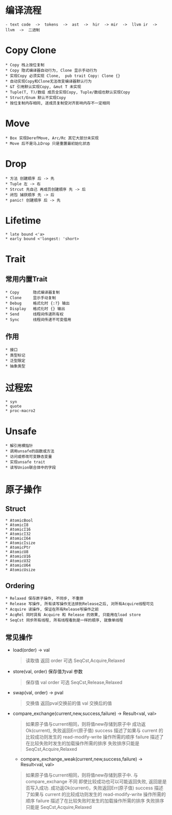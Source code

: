 # 编译流程
    - text code  ->  tokens  ->  ast  ->  hir  -> mir  ->  llvm ir  ->  llvm  ->  二进制

# Copy Clone
    * Copy 栈上按位复制
    * Copy 隐式编译器自动行为, Clone 显示手动行为
    * 实现Copy 必须实现 Clone,  pub trait Copy: Clone {}
    * 自动实现Copy和Clone无法改变编译器默认行为
    * &T 引用默认实现Copy, &mut T 未实现
    * Tuple(T, T)/数组 成员全实现Copy, Tuple/数组也默认实现Copy
    * Struct/Enum 默认不实现Copy
    * 按位复制内存相同, 逐成员复制受对齐影响内存不一定相同

# Move
    * Box 实现DerefMove, Arc/Rc 其它大部分未实现
    * Move 后不是马上Drop 只是重置最初始化状态

# Drop
    * 方法 创建顺序 后 -> 先
    * Tuple 左 -> 右
    * Strcut 先自己 再成员创建顺序 先 -> 后
    * 闭包 捕获顺序 先 -> 后
    * panic! 创建顺序 后 -> 先

# Lifetime
    * late bound <'a> 
    * early bound <'longest: 'short>

# Trait

## 常用内置Trait
    * Copy      隐式编译器复制
    * Clone     显示手动复制
    * Debug     格式化时 {:?} 输出
    * Display   格式化时 {} 输出
    * Send      线程间传递所有权
    * Sync      线程间传递不可变借用

## 作用
    * 接口
    * 类型标记
    * 泛型限定
    * 抽象类型

# 过程宏
    * syn
    * quote
    * proc-macro2

# Unsafe
    * 解引用裸指针
    * 调用unsafe的函数或方法
    * 访问或修改可变静态变量
    * 实现unsafe trait
    * 读写Union联合体中的字段

# 原子操作

## Struct
    * AtomicBool
    * AtomicI8	
    * AtomicI16	
    * AtomicI32	
    * AtomicI64	
    * AtomicIsize	
    * AtomicPtr	
    * AtomicU8	
    * AtomicU16	
    * AtomicU32	
    * AtomicU64	
    * AtomicUsize

## Ordering
    * Relaxed 保存原子操作, 不同步, 不重排
    * Release 写操作, 所有读写操作无法排到Release之后, 对所有Acquire线程可见
    * Acquire 读操作, 保证在所有Release写操作之前
    * AcqRel 同时具有 Acquire 和 Release 的效果, 只能用在load store
    * SeqCst 同步所有线程, 所有线程看到是一样的顺序, 就像单线程


## 常见操作

* load(order) -> val
    > 读取值 返回
    > order 可选 SeqCst,Acquire,Relaxed
* store(val, order) 保存值为val 参数
    > 保存值 val
    > order 可选 SeqCst,Release,Relaxed
* swap(val, order) -> pval
    > 交换值 返回pval交换前的值
    > val 交换后的值
* compare_exchange(current,new,success,failure) -> Result<val, val>
    > 如果原子值与current相同，则将值new存储到原子中
    > 成功返Ok(current), 失败返回Err(原子值)
    > success 描述了如果与 current 的比较成功则发生的 read-modify-write 操作所需的顺序
    > failure 描述了在比较失败时发生的加载操作所需的排序
    > 失败排序只能是 SeqCst,Acquire,Relaxed

    * compare_exchange_weak(current,new,success,failure) -> Result<val, val>
    > 如果原子值与current相同，则将值new存储到原子中.
    > 与compare_exchange 不同 即使比较成功也可以可能返回失败, 返回是是否写入成功.
    > 成功返Ok(current)，失败返回Err(原子值)
    > success 描述了如果与 current 的比较成功则发生的 read-modify-write 操作所需的顺序
    > failure 描述了在比较失败时发生的加载操作所需的排序
    > 失败排序只能是 SeqCst,Acquire,Relaxed

    
